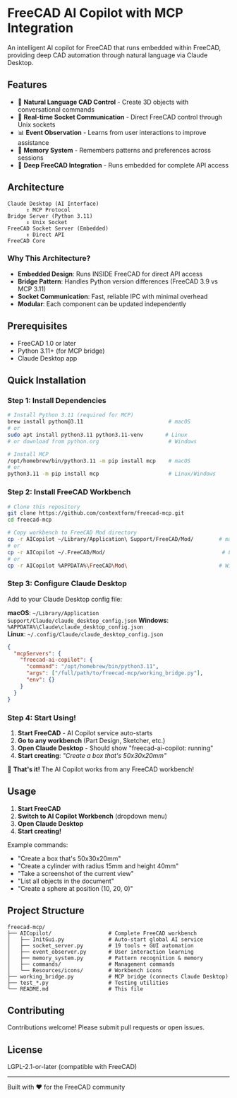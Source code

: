 # FreeCAD AI Copilot with MCP Integration

An intelligent AI copilot for FreeCAD that runs embedded within FreeCAD, providing deep CAD automation through natural language via Claude Desktop.

## Features

- 🤖 **Natural Language CAD Control** - Create 3D objects with conversational commands
- 🔧 **Real-time Socket Communication** - Direct FreeCAD control through Unix sockets
- 📊 **Event Observation** - Learns from user interactions to improve assistance
- 💾 **Memory System** - Remembers patterns and preferences across sessions
- 🎯 **Deep FreeCAD Integration** - Runs embedded for complete API access

## Architecture

```
Claude Desktop (AI Interface)
      ↕️ MCP Protocol
Bridge Server (Python 3.11)
      ↕️ Unix Socket
FreeCAD Socket Server (Embedded)
      ↕️ Direct API
FreeCAD Core
```

### Why This Architecture?

- **Embedded Design**: Runs INSIDE FreeCAD for direct API access
- **Bridge Pattern**: Handles Python version differences (FreeCAD 3.9 vs MCP 3.11)
- **Socket Communication**: Fast, reliable IPC with minimal overhead
- **Modular**: Each component can be updated independently

## Prerequisites

- FreeCAD 1.0 or later
- Python 3.11+ (for MCP bridge)
- Claude Desktop app

## Quick Installation

### Step 1: Install Dependencies

```bash
# Install Python 3.11 (required for MCP)
brew install python@3.11                           # macOS
# or
sudo apt install python3.11 python3.11-venv       # Linux  
# or download from python.org                      # Windows

# Install MCP
/opt/homebrew/bin/python3.11 -m pip install mcp    # macOS
# or  
python3.11 -m pip install mcp                      # Linux/Windows
```

### Step 2: Install FreeCAD Workbench

```bash
# Clone this repository
git clone https://github.com/contextform/freecad-mcp.git
cd freecad-mcp

# Copy workbench to FreeCAD Mod directory
cp -r AICopilot ~/Library/Application\ Support/FreeCAD/Mod/        # macOS
# or
cp -r AICopilot ~/.FreeCAD/Mod/                                     # Linux  
# or
cp -r AICopilot %APPDATA%\FreeCAD\Mod\                             # Windows
```

### Step 3: Configure Claude Desktop

Add to your Claude Desktop config file:

**macOS**: `~/Library/Application Support/Claude/claude_desktop_config.json`
**Windows**: `%APPDATA%\Claude\claude_desktop_config.json`  
**Linux**: `~/.config/Claude/claude_desktop_config.json`

```json
{
  "mcpServers": {
    "freecad-ai-copilot": {
      "command": "/opt/homebrew/bin/python3.11",
      "args": ["/full/path/to/freecad-mcp/working_bridge.py"],
      "env": {}
    }
  }
}
```

### Step 4: Start Using!

1. **Start FreeCAD** - AI Copilot service auto-starts  
2. **Go to any workbench** (Part Design, Sketcher, etc.)
3. **Open Claude Desktop** - Should show "freecad-ai-copilot: running"
4. **Start creating**: *"Create a box that's 50x30x20mm"*

🎉 **That's it!** The AI Copilot works from any FreeCAD workbench!

## Usage

1. **Start FreeCAD**
2. **Switch to AI Copilot Workbench** (dropdown menu)
3. **Open Claude Desktop**
4. **Start creating!**

Example commands:
- "Create a box that's 50x30x20mm"
- "Create a cylinder with radius 15mm and height 40mm"
- "Take a screenshot of the current view"
- "List all objects in the document"
- "Create a sphere at position (10, 20, 0)"

## Project Structure

```
freecad-mcp/
├── AICopilot/                  # Complete FreeCAD workbench
│   ├── InitGui.py              # Auto-start global AI service
│   ├── socket_server.py        # 19 tools + GUI automation
│   ├── event_observer.py       # User interaction learning
│   ├── memory_system.py        # Pattern recognition & memory
│   ├── commands/               # Management commands
│   └── Resources/icons/        # Workbench icons
├── working_bridge.py           # MCP bridge (connects Claude Desktop)
├── test_*.py                   # Testing utilities
└── README.md                   # This file
```

## Contributing

Contributions welcome! Please submit pull requests or open issues.

## License

LGPL-2.1-or-later (compatible with FreeCAD)

---

Built with ❤️ for the FreeCAD community